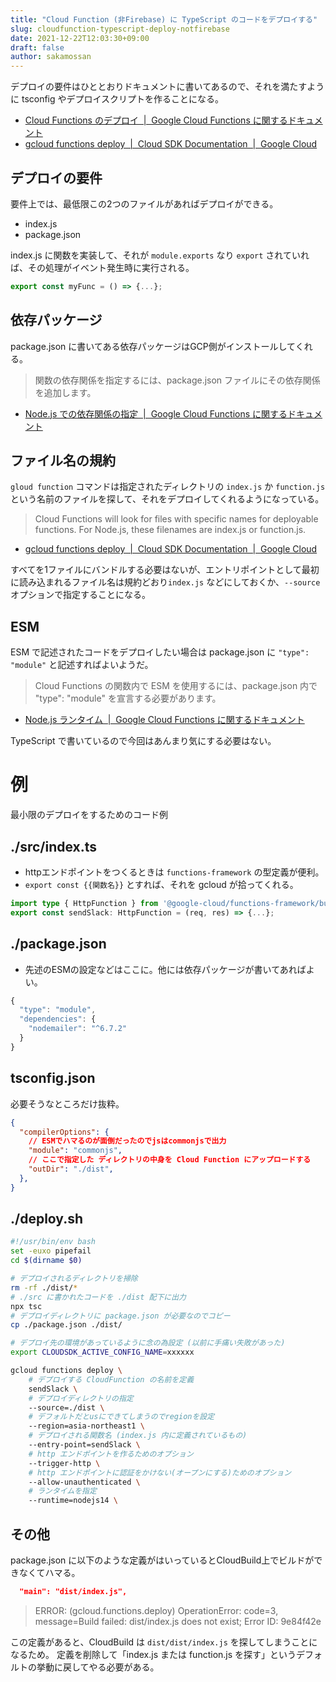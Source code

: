```yaml
---
title: "Cloud Function (非Firebase) に TypeScript のコードをデプロイする"
slug: cloudfunction-typescript-deploy-notfirebase
date: 2021-12-22T12:03:30+09:00
draft: false
author: sakamossan
---
```


デプロイの要件はひととおりドキュメントに書いてあるので、それを満たすように tsconfig やデプロイスクリプトを作ることになる。

- [Cloud Functions のデプロイ  |  Google Cloud Functions に関するドキュメント](https://cloud.google.com/functions/docs/deploying)
- [gcloud functions deploy  |  Cloud SDK Documentation  |  Google Cloud](https://cloud.google.com/sdk/gcloud/reference/functions/deploy)


## デプロイの要件

要件上では、最低限この2つのファイルがあればデプロイができる。

- index.js
- package.json 

index.js に関数を実装して、それが `module.exports` なり `export` されていれば、その処理がイベント発生時に実行される。

```ts
export const myFunc = () => {...};
```


## 依存パッケージ

package.json に書いてある依存パッケージはGCP側がインストールしてくれる。

> 関数の依存関係を指定するには、package.json ファイルにその依存関係を追加します。

- [Node.js での依存関係の指定  |  Google Cloud Functions に関するドキュメント](https://cloud.google.com/functions/docs/writing/specifying-dependencies-nodejs)


## ファイル名の規約

`gloud function` コマンドは指定されたディレクトリの `index.js` か `function.js` という名前のファイルを探して、それをデプロイしてくれるようになっている。

> Cloud Functions will look for files with specific names for deployable functions. For Node.js, these filenames are index.js or function.js.

- [gcloud functions deploy  |  Cloud SDK Documentation  |  Google Cloud](https://cloud.google.com/sdk/gcloud/reference/functions/deploy#--source)

すべてを1ファイルにバンドルする必要はないが、エントリポイントとして最初に読み込まれるファイル名は規約どおり`index.js` などにしておくか、`--source` オプションで指定することになる。


## ESM

ESM で記述されたコードをデプロイしたい場合は package.json に `"type": "module"` と記述すればよいようだ。

> Cloud Functions の関数内で ESM を使用するには、package.json 内で "type": "module" を宣言する必要があります。

- [Node.js ランタイム  |  Google Cloud Functions に関するドキュメント](https://cloud.google.com/functions/docs/concepts/nodejs-runtime)

TypeScript で書いているので今回はあんまり気にする必要はない。


# 例 

最小限のデプロイをするためのコード例

## ./src/index.ts

- httpエンドポイントをつくるときは `functions-framework` の型定義が便利。
- `export const {{関数名}}` とすれば、それを gcloud が拾ってくれる。

```ts
import type { HttpFunction } from '@google-cloud/functions-framework/build/src/functions';
export const sendSlack: HttpFunction = (req, res) => {...};
```

## ./package.json

- 先述のESMの設定などはここに。他には依存パッケージが書いてあればよい。

```js
{
  "type": "module",
  "dependencies": {
    "nodemailer": "^6.7.2"
  }
}
```

## tsconfig.json

必要そうなところだけ抜粋。

```json
{
  "compilerOptions": {
    // ESMでハマるのが面倒だったのでjsはcommonjsで出力
    "module": "commonjs",  
    // ここで指定した ディレクトリの中身を Cloud Function にアップロードする
    "outDir": "./dist",
  },
}
```

## ./deploy.sh

```bash
#!/usr/bin/env bash
set -euxo pipefail
cd $(dirname $0)

# デプロイされるディレクトリを掃除
rm -rf ./dist/*
# ./src に書かれたコードを ./dist 配下に出力
npx tsc
# デプロイディレクトリに package.json が必要なのでコピー
cp ./package.json ./dist/

# デプロイ先の環境があっているように念の為設定 (以前に手痛い失敗があった)
export CLOUDSDK_ACTIVE_CONFIG_NAME=xxxxxx

gcloud functions deploy \
    # デプロイする CloudFunction の名前を定義
    sendSlack \
    # デプロイディレクトリの指定
    --source=./dist \
    # デフォルトだとusにできてしまうのでregionを設定
    --region=asia-northeast1 \
    # デプロイされる関数名 (index.js 内に定義されているもの)
    --entry-point=sendSlack \
    # http エンドポイントを作るためのオプション
    --trigger-http \
    # http エンドポイントに認証をかけない(オープンにする)ためのオプション
    --allow-unauthenticated \
    # ランタイムを指定
    --runtime=nodejs14 \
```


## その他

package.json に以下のような定義がはいっているとCloudBuild上でビルドができなくてハマる。

```json
  "main": "dist/index.js",
```

> ERROR: (gcloud.functions.deploy) OperationError: code=3, message=Build failed: dist/index.js does not exist; Error ID: 9e84f42e

この定義があると、CloudBuild は `dist/dist/index.js` を探してしまうことになるため。
定義を削除して「index.js または function.js を探す」というデフォルトの挙動に戻してやる必要がある。
